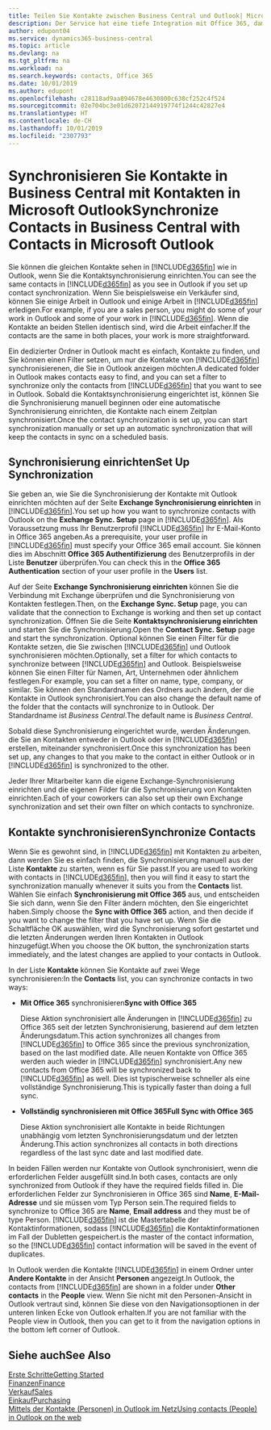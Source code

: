```yaml
---
title: Teilen Sie Kontakte zwischen Business Central und Outlook| Microsoft Doc
description: Der Service hat eine tiefe Integration mit Office 365, damit Sie Kontakten zwischen Outlook und Business Central freigeben können.
author: edupont04
ms.service: dynamics365-business-central
ms.topic: article
ms.devlang: na
ms.tgt_pltfrm: na
ms.workload: na
ms.search.keywords: contacts, Office 365
ms.date: 10/01/2019
ms.author: edupont
ms.openlocfilehash: c28118ad9aa894678e4630800c638cf252c4f524
ms.sourcegitcommit: 02e704bc3e01d62072144919774f1244c42827e4
ms.translationtype: HT
ms.contentlocale: de-CH
ms.lasthandoff: 10/01/2019
ms.locfileid: "2307793"
---
```

# <a name="synchronize-contacts-in-business-central-with-contacts-in-microsoft-outlook"></a><span data-ttu-id="33de8-103">Synchronisieren Sie Kontakte in Business Central mit Kontakten in Microsoft Outlook</span><span class="sxs-lookup"><span data-stu-id="33de8-103">Synchronize Contacts in Business Central with Contacts in Microsoft Outlook</span></span>
<span data-ttu-id="33de8-104">Sie können die gleichen Kontakte sehen in [!INCLUDE[d365fin](includes/d365fin_md.md)] wie in Outlook, wenn Sie die Kontaktsynchronisierung einrichten.</span><span class="sxs-lookup"><span data-stu-id="33de8-104">You can see the same contacts in [!INCLUDE[d365fin](includes/d365fin_md.md)] as you see in Outlook if you set up contact synchronization.</span></span> <span data-ttu-id="33de8-105">Wenn Sie beispielsweise ein Verkäufer sind, können Sie einige Arbeit in Outlook und einige Arbeit in [!INCLUDE[d365fin](includes/d365fin_md.md)] erledigen.</span><span class="sxs-lookup"><span data-stu-id="33de8-105">For example, if you are a sales person, you might do some of your work in Outlook and some of your work in [!INCLUDE[d365fin](includes/d365fin_md.md)].</span></span> <span data-ttu-id="33de8-106">Wenn die Kontakte an beiden Stellen identisch sind, wird die Arbeit einfacher.</span><span class="sxs-lookup"><span data-stu-id="33de8-106">If the contacts are the same in both places, your work is more straightforward.</span></span>  

<span data-ttu-id="33de8-107">Ein dedizierter Ordner in Outlook macht es einfach, Kontakte zu finden, und Sie können einen Filter setzen, um nur die Kontakte von [!INCLUDE[d365fin](includes/d365fin_md.md)] synchronisierenen, die Sie in Outlook anzeigen möchten.</span><span class="sxs-lookup"><span data-stu-id="33de8-107">A dedicated folder in Outlook makes contacts easy to find, and you can set a filter to synchronize only the contacts from [!INCLUDE[d365fin](includes/d365fin_md.md)] that you want to see in Outlook.</span></span> <span data-ttu-id="33de8-108">Sobald die Kontaktsynchronisierung eingerichtet ist, können Sie die Synchronisierung manuell beginnen oder eine automatische Synchronisierung einrichten, die Kontakte nach einem Zeitplan synchronisiert.</span><span class="sxs-lookup"><span data-stu-id="33de8-108">Once the contact synchronization is set up, you can start synchronization manually or set up an automatic synchronization that will keep the contacts in sync on a scheduled basis.</span></span>  

## <a name="set-up-synchronization"></a><span data-ttu-id="33de8-109">Synchronisierung einrichten</span><span class="sxs-lookup"><span data-stu-id="33de8-109">Set Up Synchronization</span></span>
<span data-ttu-id="33de8-110">Sie geben an, wie Sie die Synchronisierung der Kontakte mit Outlook einrichten möchten auf der Seite **Exchange Synchronisierung einrichten** in [!INCLUDE[d365fin](includes/d365fin_md.md)].</span><span class="sxs-lookup"><span data-stu-id="33de8-110">You set up how you want to synchronize contacts with Outlook on the **Exchange Sync. Setup** page in [!INCLUDE[d365fin](includes/d365fin_md.md)].</span></span> <span data-ttu-id="33de8-111">Als Voraussetzung muss Ihr Benutzerprofil [!INCLUDE[d365fin](includes/d365fin_md.md)] Ihr E-Mail-Konto in Office 365 angeben.</span><span class="sxs-lookup"><span data-stu-id="33de8-111">As a prerequisite, your user profile in [!INCLUDE[d365fin](includes/d365fin_md.md)] must specify your Office 365 email account.</span></span> <span data-ttu-id="33de8-112">Sie können dies im Abschnitt **Office 365 Authentifizierung** des Benutzerprofils in der Liste **Benutzer** überprüfen.</span><span class="sxs-lookup"><span data-stu-id="33de8-112">You can check this in the **Office 365 Authentication** section of your user profile in the **Users** list.</span></span>  

<span data-ttu-id="33de8-113">Auf der Seite **Exchange Synchronisierung einrichten** können Sie die Verbindung mit Exchange überprüfen und die Synchronisierung von Kontakten festlegen.</span><span class="sxs-lookup"><span data-stu-id="33de8-113">Then, on the **Exchange Sync. Setup** page, you can validate that the connection to Exchange is working and then set up contact synchronization.</span></span> <span data-ttu-id="33de8-114">Öffnen Sie die Seite **Kontaktsynchronisierung einrichten** und starten Sie die Synchronisierung.</span><span class="sxs-lookup"><span data-stu-id="33de8-114">Open the **Contact Sync. Setup** page and start the synchronization.</span></span> <span data-ttu-id="33de8-115">Optional können Sie einen Filter für die Kontakte setzen, die Sie zwischen [!INCLUDE[d365fin](includes/d365fin_md.md)] und Outlook synchronisieren möchten.</span><span class="sxs-lookup"><span data-stu-id="33de8-115">Optionally, set a filter for which contacts to synchronize between [!INCLUDE[d365fin](includes/d365fin_md.md)] and Outlook.</span></span> <span data-ttu-id="33de8-116">Beispielsweise können Sie einen Filter für Namen, Art, Unternehmen oder ähnlichem festlegen.</span><span class="sxs-lookup"><span data-stu-id="33de8-116">For example, you can set a filter on name, type, company, or similar.</span></span> <span data-ttu-id="33de8-117">Sie können den Standardnamen des Ordners auch ändern, der die Kontakte in Outlook synchronisiert.</span><span class="sxs-lookup"><span data-stu-id="33de8-117">You can also change the default name of the folder that the contacts will synchronize to in Outlook.</span></span> <span data-ttu-id="33de8-118">Der Standardname ist *Business Central*.</span><span class="sxs-lookup"><span data-stu-id="33de8-118">The default name is *Business Central*.</span></span>  

<span data-ttu-id="33de8-119">Sobald diese Synchronisierung eingerichtet wurde, werden Änderungen. die Sie an Kontakten entweder in Outlook oder in [!INCLUDE[d365fin](includes/d365fin_md.md)] erstellen, miteinander synchronisiert.</span><span class="sxs-lookup"><span data-stu-id="33de8-119">Once this synchronization has been set up, any changes to that you make to the contact in either Outlook or in [!INCLUDE[d365fin](includes/d365fin_md.md)] is synchronized to the other.</span></span>  

<span data-ttu-id="33de8-120">Jeder Ihrer Mitarbeiter kann die eigene Exchange-Synchronisierung einrichten und die eigenen Filder für die Synchronisierung von Kontakten einrichten.</span><span class="sxs-lookup"><span data-stu-id="33de8-120">Each of your coworkers can also set up their own Exchange synchronization and set their own filter on which contacts to synchronize.</span></span>  

## <a name="synchronize-contacts"></a><span data-ttu-id="33de8-121">Kontakte synchronisieren</span><span class="sxs-lookup"><span data-stu-id="33de8-121">Synchronize Contacts</span></span>
<span data-ttu-id="33de8-122">Wenn Sie es gewohnt sind, in [!INCLUDE[d365fin](includes/d365fin_md.md)] mit Kontakten zu arbeiten, dann werden Sie es einfach finden, die Synchronisierung manuell aus der Liste **Kontakte** zu starten, wenn es für Sie passt.</span><span class="sxs-lookup"><span data-stu-id="33de8-122">If you are used to working with contacts in [!INCLUDE[d365fin](includes/d365fin_md.md)], then you will find it easy to start the synchronization manually whenever it suits you from the **Contacts** list.</span></span> <span data-ttu-id="33de8-123">Wählen Sie einfach **Synchronisierung mit Office 365** aus, und entscheiden Sie sich dann, wenn Sie den Filter ändern möchten, den Sie eingerichtet haben.</span><span class="sxs-lookup"><span data-stu-id="33de8-123">Simply choose the **Sync with Office 365** action, and then decide if you want to change the filter that you have set up.</span></span> <span data-ttu-id="33de8-124">Wenn Sie die Schaltfläche OK auswählen, wird die Synchronisierung sofort gestartet und die  letzten Änderungen werden Ihren Kontakten in Outlook hinzugefügt.</span><span class="sxs-lookup"><span data-stu-id="33de8-124">When you choose the OK button, the synchronization starts immediately, and the latest changes are applied to your contacts in Outlook.</span></span>  

<span data-ttu-id="33de8-125">In der Liste **Kontakte** können Sie Kontakte auf zwei Wege synchronisieren:</span><span class="sxs-lookup"><span data-stu-id="33de8-125">In the **Contacts** list, you can synchronize contacts in two ways:</span></span>

* <span data-ttu-id="33de8-126">**Mit Office 365** synchronisieren</span><span class="sxs-lookup"><span data-stu-id="33de8-126">**Sync with Office 365**</span></span>

  <span data-ttu-id="33de8-127">Diese Aktion synchronisiert alle Änderungen in [!INCLUDE[d365fin](includes/d365fin_md.md)] zu Office 365  seit der letzten Synchronisierung, basierend auf dem letzten Änderungsdatum.</span><span class="sxs-lookup"><span data-stu-id="33de8-127">This action synchronizes all changes from [!INCLUDE[d365fin](includes/d365fin_md.md)] to Office 365 since the previous synchronization, based on the last modified date.</span></span> <span data-ttu-id="33de8-128">Alle neuen Kontakte von Office 365 werden auch wieder in [!INCLUDE[d365fin](includes/d365fin_md.md)] synchronisiert.</span><span class="sxs-lookup"><span data-stu-id="33de8-128">Any new contacts from Office 365 will be synchronized back to [!INCLUDE[d365fin](includes/d365fin_md.md)] as well.</span></span> <span data-ttu-id="33de8-129">Dies ist typischerweise schneller als eine vollständige Synchronisierung.</span><span class="sxs-lookup"><span data-stu-id="33de8-129">This is typically faster than doing a full sync.</span></span>  

* <span data-ttu-id="33de8-130">**Vollständig synchronisieren mit Office 365**</span><span class="sxs-lookup"><span data-stu-id="33de8-130">**Full Sync with Office 365**</span></span>

  <span data-ttu-id="33de8-131">Diese Aktion synchronisiert alle Kontakte in beide Richtungen unabhängig vom letzten Synchronisierungsdatum und der letzten Änderung.</span><span class="sxs-lookup"><span data-stu-id="33de8-131">This action synchronizes all contacts in both directions regardless of the last sync date and last modified date.</span></span>  

<span data-ttu-id="33de8-132">In beiden Fällen werden nur Kontakte von Outlook synchronisiert, wenn die erforderlichen Felder ausgefüllt sind.</span><span class="sxs-lookup"><span data-stu-id="33de8-132">In both cases, contacts are only synchronized from Outlook if they have the required fields filled in.</span></span> <span data-ttu-id="33de8-133">Die erforderlichen Felder zur Synchronisieren in Office 365 sind **Name**, **E-Mail-Adresse** und sie müssen vom Typ Person sein.</span><span class="sxs-lookup"><span data-stu-id="33de8-133">The required fields to synchronize to Office 365 are **Name**, **Email address** and they must be of type Person.</span></span> [!INCLUDE[d365fin](includes/d365fin_md.md)] <span data-ttu-id="33de8-134">ist die Mastertabelle der Kontaktinformationen, sodass [!INCLUDE[d365fin](includes/d365fin_md.md)] die Kontaktinformationen im Fall der Dubletten gespeichert.</span><span class="sxs-lookup"><span data-stu-id="33de8-134">is the master of the contact information, so the [!INCLUDE[d365fin](includes/d365fin_md.md)] contact information will be saved in the event of duplicates.</span></span>  

<span data-ttu-id="33de8-135">In Outlook werden die Kontakte [!INCLUDE[d365fin](includes/d365fin_md.md)] in einem Ordner unter **Andere Kontakte** in der Ansicht **Personen** angezeigt.</span><span class="sxs-lookup"><span data-stu-id="33de8-135">In Outlook, the contacts from [!INCLUDE[d365fin](includes/d365fin_md.md)] are shown in a folder under **Other contacts** in the **People**  view.</span></span> <span data-ttu-id="33de8-136">Wenn Sie nicht mit den Personen-Ansicht in Outlook vertraut sind, können Sie diese von den Navigationsoptionen in der unteren linken Ecke von Outlook erhalten.</span><span class="sxs-lookup"><span data-stu-id="33de8-136">If you are not familiar with the People view in Outlook, then you can get to it from the navigation options in the bottom left corner of Outlook.</span></span>  

## <a name="see-also"></a><span data-ttu-id="33de8-137">Siehe auch</span><span class="sxs-lookup"><span data-stu-id="33de8-137">See Also</span></span>
[<span data-ttu-id="33de8-138">Erste Schritte</span><span class="sxs-lookup"><span data-stu-id="33de8-138">Getting Started</span></span>](product-get-started.md)  
[<span data-ttu-id="33de8-139">Finanzen</span><span class="sxs-lookup"><span data-stu-id="33de8-139">Finance</span></span>](finance.md)  
[<span data-ttu-id="33de8-140">Verkauf</span><span class="sxs-lookup"><span data-stu-id="33de8-140">Sales</span></span>](sales-manage-sales.md)  
[<span data-ttu-id="33de8-141">Einkauf</span><span class="sxs-lookup"><span data-stu-id="33de8-141">Purchasing</span></span>](purchasing-manage-purchasing.md)  
[<span data-ttu-id="33de8-142">Mittels der Kontakte (Personen) in Outlook im Netz</span><span class="sxs-lookup"><span data-stu-id="33de8-142">Using contacts (People) in Outlook on the web</span></span>](https://support.office.com/en-us/article/Using-contacts-People-in-Outlook-on-the-web-1e3438c7-26b2-420c-87de-3cea9d31b5cb?appver=OWB150)  

